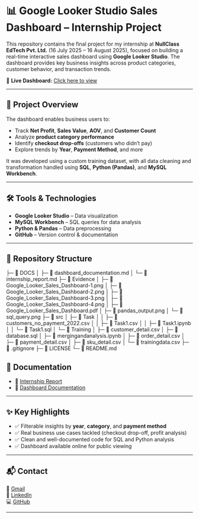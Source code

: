 # 📊 Google Looker Studio Sales Dashboard – Internship Project

This repository contains the final project for my internship at **NullClass EdTech Pvt. Ltd.** (16 July 2025 – 16 August 2025), focused on building a real-time interactive sales dashboard using **Google Looker Studio**. The dashboard provides key business insights across product categories, customer behavior, and transaction trends.

🔗 **Live Dashboard:** [Click here to view](https://lookerstudio.google.com/s/hNlcRJtDlZU)

---

## 🚀 Project Overview

The dashboard enables business users to:
- Track **Net Profit**, **Sales Value**, **AOV**, and **Customer Count**
- Analyze **product category performance**
- Identify **checkout drop-offs** (customers who didn’t pay)
- Explore trends by **Year**, **Payment Method**, and more

It was developed using a custom training dataset, with all data cleaning and transformation handled using **SQL**, **Python (Pandas)**, and **MySQL Workbench**.

---

## 🛠 Tools & Technologies

- **Google Looker Studio** – Data visualization
- **MySQL Workbench** – SQL queries for data analysis
- **Python & Pandas** – Data preprocessing
- **GitHub** – Version control & documentation

---

## 📂 Repository Structure

├─ 📁 DOCS
│   ├─ 📄 dashboard_documentation.md
│   └─ 📄 internship_report.md
├─ 📁 Evidence
│   ├─ 📄 Google_Looker_Sales_Dashboard-1.png
│   ├─ 📄 Google_Looker_Sales_Dashboard-2.png
│   ├─ 📄 Google_Looker_Sales_Dashboard-3.png
│   ├─ 📄 Google_Looker_Sales_Dashboard-4.png
│   ├─ 📄 Google_Looker_Sales_Dashboard.pdf
│   ├─ 📄 pandas_output.png
│   └─ 📄 sql_query.png
├─ 📁 src
│   ├─ 📁 Task
│   │   ├─ 📄 customers_no_payment_2022.csv
│   │   ├─ 📄 Task1.csv
│   │   ├─ 📄 Task1.ipynb
│   │   └─ 📄 Task1.sql
│   └─ 📁 Training
│       ├─ 📄 customer_detail.csv
│       ├─ 📄 database.sql
│       ├─ 📄 mergingandanalysis.ipynb
│       ├─ 📄 order_detail.csv
│       ├─ 📄 payment_detail.csv
│       ├─ 📄 sku_detail.csv
│       └─ 📄 trainingdata.csv
├─ 📄 .gitignore
├─ 📄 LICENSE
└─ 📄 README.md


## 📄 Documentation

- 📘 [Internship Report](docs/internship_report.md)
- 📗 [Dashboard Documentation](docs/dashboard_documentation.md)

---

## ✨ Key Highlights

- ✅ Filterable insights by **year**, **category**, and **payment method**
- ✅ Real business use cases tackled (checkout drop-off, profit analysis)
- ✅ Clean and well-documented code for SQL and Python analysis
- ✅ Dashboard available online for public viewing

---

## 📬 Contact
📧 [Gmail](mailto:xrahman088@gmail.com)  
💼 [LinkedIn](https://www.linkedin.com/in/%20rayan-rahman-xt67)  
💻 [GitHub](https://github.com/xt67)



---

